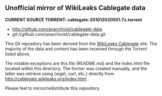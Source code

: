 Unofficial mirror of WikiLeaks Cablegate data
---------------------------------------------

**CURRENT SOURCE TORRENT: cablegate-201012020501.7z.torrent**

* http://github.com/anarchivist/cablegate-data
* git://github.com/anarchivist/cablegate-data.git

This Git repository has been derived from the [WikiLeaks Cablegate](http://cablegate.wikileaks.org/) site. The majority of the data and content has been received through the Torrent listed above.

The notable exceptions are this file (README.md) and the index.html file located within this directory. The former was created manually, and the latter was retrieve using {wget, curl, etc.} directly from http://cablegate.wikileaks.org/index.html .

Please feel to mirror/redistribute this repository.

